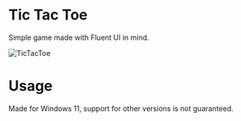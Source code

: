 # Tic Tac Toe
Simple game made with Fluent UI in mind.

![TicTacToe](https://github.com/the753q/TicTacToe-Fluent-UI/assets/50169298/453b7c7e-9b56-4d23-bc3b-5c46cbc905dc)

# Usage
Made for Windows 11, support for other versions is not guaranteed.

